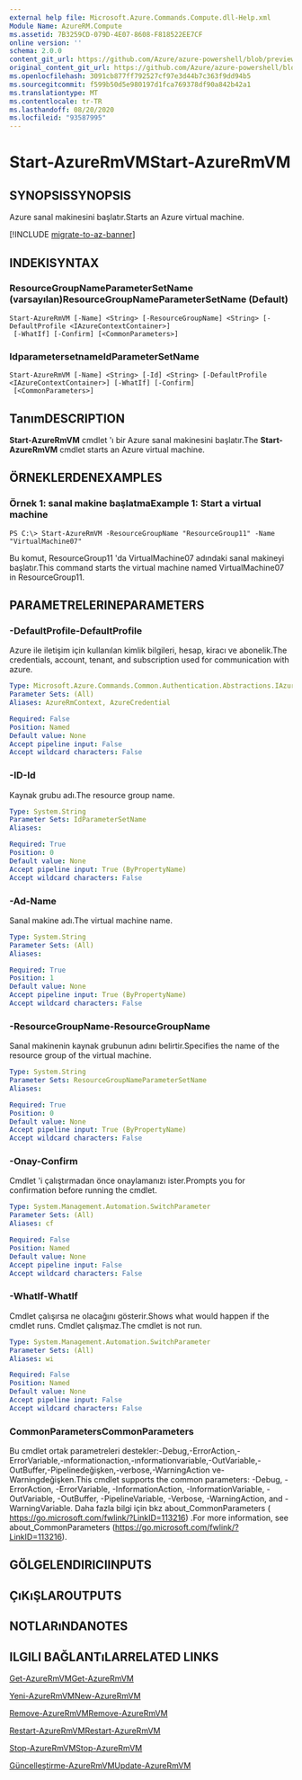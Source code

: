 ```yaml
---
external help file: Microsoft.Azure.Commands.Compute.dll-Help.xml
Module Name: AzureRM.Compute
ms.assetid: 7B3259CD-079D-4E07-8608-F818522EE7CF
online version: ''
schema: 2.0.0
content_git_url: https://github.com/Azure/azure-powershell/blob/preview/src/ResourceManager/Compute/Stack/Commands.Compute/help/Start-AzureRmVM.md
original_content_git_url: https://github.com/Azure/azure-powershell/blob/preview/src/ResourceManager/Compute/Stack/Commands.Compute/help/Start-AzureRmVM.md
ms.openlocfilehash: 3091cb877ff792527cf97e3d44b7c363f9dd94b5
ms.sourcegitcommit: f599b50d5e980197d1fca769378df90a842b42a1
ms.translationtype: MT
ms.contentlocale: tr-TR
ms.lasthandoff: 08/20/2020
ms.locfileid: "93587995"
---
```

# <span data-ttu-id="1da4a-101">Start-AzureRmVM</span><span class="sxs-lookup"><span data-stu-id="1da4a-101">Start-AzureRmVM</span></span>

## <span data-ttu-id="1da4a-102">SYNOPSIS</span><span class="sxs-lookup"><span data-stu-id="1da4a-102">SYNOPSIS</span></span>
<span data-ttu-id="1da4a-103">Azure sanal makinesini başlatır.</span><span class="sxs-lookup"><span data-stu-id="1da4a-103">Starts an Azure virtual machine.</span></span>

[!INCLUDE [migrate-to-az-banner](../../includes/migrate-to-az-banner.md)]

## <span data-ttu-id="1da4a-104">INDEKI</span><span class="sxs-lookup"><span data-stu-id="1da4a-104">SYNTAX</span></span>

### <span data-ttu-id="1da4a-105">ResourceGroupNameParameterSetName (varsayılan)</span><span class="sxs-lookup"><span data-stu-id="1da4a-105">ResourceGroupNameParameterSetName (Default)</span></span>
```
Start-AzureRmVM [-Name] <String> [-ResourceGroupName] <String> [-DefaultProfile <IAzureContextContainer>]
 [-WhatIf] [-Confirm] [<CommonParameters>]
```

### <span data-ttu-id="1da4a-106">Idparametersetname</span><span class="sxs-lookup"><span data-stu-id="1da4a-106">IdParameterSetName</span></span>
```
Start-AzureRmVM [-Name] <String> [-Id] <String> [-DefaultProfile <IAzureContextContainer>] [-WhatIf] [-Confirm]
 [<CommonParameters>]
```

## <span data-ttu-id="1da4a-107">Tanım</span><span class="sxs-lookup"><span data-stu-id="1da4a-107">DESCRIPTION</span></span>
<span data-ttu-id="1da4a-108">**Start-AzureRmVM** cmdlet 'ı bir Azure sanal makinesini başlatır.</span><span class="sxs-lookup"><span data-stu-id="1da4a-108">The **Start-AzureRmVM** cmdlet starts an Azure virtual machine.</span></span>

## <span data-ttu-id="1da4a-109">ÖRNEKLERDEN</span><span class="sxs-lookup"><span data-stu-id="1da4a-109">EXAMPLES</span></span>

### <span data-ttu-id="1da4a-110">Örnek 1: sanal makine başlatma</span><span class="sxs-lookup"><span data-stu-id="1da4a-110">Example 1: Start a virtual machine</span></span>
```
PS C:\> Start-AzureRmVM -ResourceGroupName "ResourceGroup11" -Name "VirtualMachine07"
```

<span data-ttu-id="1da4a-111">Bu komut, ResourceGroup11 'da VirtualMachine07 adındaki sanal makineyi başlatır.</span><span class="sxs-lookup"><span data-stu-id="1da4a-111">This command starts the virtual machine named VirtualMachine07 in ResourceGroup11.</span></span>

## <span data-ttu-id="1da4a-112">PARAMETRELERINE</span><span class="sxs-lookup"><span data-stu-id="1da4a-112">PARAMETERS</span></span>

### <span data-ttu-id="1da4a-113">-DefaultProfile</span><span class="sxs-lookup"><span data-stu-id="1da4a-113">-DefaultProfile</span></span>
<span data-ttu-id="1da4a-114">Azure ile iletişim için kullanılan kimlik bilgileri, hesap, kiracı ve abonelik.</span><span class="sxs-lookup"><span data-stu-id="1da4a-114">The credentials, account, tenant, and subscription used for communication with azure.</span></span>

```yaml
Type: Microsoft.Azure.Commands.Common.Authentication.Abstractions.IAzureContextContainer
Parameter Sets: (All)
Aliases: AzureRmContext, AzureCredential

Required: False
Position: Named
Default value: None
Accept pipeline input: False
Accept wildcard characters: False
```

### <span data-ttu-id="1da4a-115">-ID</span><span class="sxs-lookup"><span data-stu-id="1da4a-115">-Id</span></span>
<span data-ttu-id="1da4a-116">Kaynak grubu adı.</span><span class="sxs-lookup"><span data-stu-id="1da4a-116">The resource group name.</span></span>

```yaml
Type: System.String
Parameter Sets: IdParameterSetName
Aliases: 

Required: True
Position: 0
Default value: None
Accept pipeline input: True (ByPropertyName)
Accept wildcard characters: False
```

### <span data-ttu-id="1da4a-117">-Ad</span><span class="sxs-lookup"><span data-stu-id="1da4a-117">-Name</span></span>
<span data-ttu-id="1da4a-118">Sanal makine adı.</span><span class="sxs-lookup"><span data-stu-id="1da4a-118">The virtual machine name.</span></span>

```yaml
Type: System.String
Parameter Sets: (All)
Aliases: 

Required: True
Position: 1
Default value: None
Accept pipeline input: True (ByPropertyName)
Accept wildcard characters: False
```

### <span data-ttu-id="1da4a-119">-ResourceGroupName</span><span class="sxs-lookup"><span data-stu-id="1da4a-119">-ResourceGroupName</span></span>
<span data-ttu-id="1da4a-120">Sanal makinenin kaynak grubunun adını belirtir.</span><span class="sxs-lookup"><span data-stu-id="1da4a-120">Specifies the name of the resource group of the virtual machine.</span></span>

```yaml
Type: System.String
Parameter Sets: ResourceGroupNameParameterSetName
Aliases: 

Required: True
Position: 0
Default value: None
Accept pipeline input: True (ByPropertyName)
Accept wildcard characters: False
```

### <span data-ttu-id="1da4a-121">-Onay</span><span class="sxs-lookup"><span data-stu-id="1da4a-121">-Confirm</span></span>
<span data-ttu-id="1da4a-122">Cmdlet 'i çalıştırmadan önce onaylamanızı ister.</span><span class="sxs-lookup"><span data-stu-id="1da4a-122">Prompts you for confirmation before running the cmdlet.</span></span>

```yaml
Type: System.Management.Automation.SwitchParameter
Parameter Sets: (All)
Aliases: cf

Required: False
Position: Named
Default value: None
Accept pipeline input: False
Accept wildcard characters: False
```

### <span data-ttu-id="1da4a-123">-WhatIf</span><span class="sxs-lookup"><span data-stu-id="1da4a-123">-WhatIf</span></span>
<span data-ttu-id="1da4a-124">Cmdlet çalışırsa ne olacağını gösterir.</span><span class="sxs-lookup"><span data-stu-id="1da4a-124">Shows what would happen if the cmdlet runs.</span></span> <span data-ttu-id="1da4a-125">Cmdlet çalışmaz.</span><span class="sxs-lookup"><span data-stu-id="1da4a-125">The cmdlet is not run.</span></span>

```yaml
Type: System.Management.Automation.SwitchParameter
Parameter Sets: (All)
Aliases: wi

Required: False
Position: Named
Default value: None
Accept pipeline input: False
Accept wildcard characters: False
```

### <span data-ttu-id="1da4a-126">CommonParameters</span><span class="sxs-lookup"><span data-stu-id="1da4a-126">CommonParameters</span></span>
<span data-ttu-id="1da4a-127">Bu cmdlet ortak parametreleri destekler:-Debug,-ErrorAction,-ErrorVariable,-ınformationaction,-ınformationvariable,-OutVariable,-OutBuffer,-Pipelinedeğişken,-verbose,-WarningAction ve-Warningdeğişken.</span><span class="sxs-lookup"><span data-stu-id="1da4a-127">This cmdlet supports the common parameters: -Debug, -ErrorAction, -ErrorVariable, -InformationAction, -InformationVariable, -OutVariable, -OutBuffer, -PipelineVariable, -Verbose, -WarningAction, and -WarningVariable.</span></span> <span data-ttu-id="1da4a-128">Daha fazla bilgi için bkz about_CommonParameters ( https://go.microsoft.com/fwlink/?LinkID=113216) .</span><span class="sxs-lookup"><span data-stu-id="1da4a-128">For more information, see about_CommonParameters (https://go.microsoft.com/fwlink/?LinkID=113216).</span></span>

## <span data-ttu-id="1da4a-129">GÖLGELENDIRICI</span><span class="sxs-lookup"><span data-stu-id="1da4a-129">INPUTS</span></span>

## <span data-ttu-id="1da4a-130">ÇıKıŞLAR</span><span class="sxs-lookup"><span data-stu-id="1da4a-130">OUTPUTS</span></span>

## <span data-ttu-id="1da4a-131">NOTLARıNDA</span><span class="sxs-lookup"><span data-stu-id="1da4a-131">NOTES</span></span>

## <span data-ttu-id="1da4a-132">ILGILI BAĞLANTıLAR</span><span class="sxs-lookup"><span data-stu-id="1da4a-132">RELATED LINKS</span></span>

[<span data-ttu-id="1da4a-133">Get-AzureRmVM</span><span class="sxs-lookup"><span data-stu-id="1da4a-133">Get-AzureRmVM</span></span>](./Get-AzureRmVM.md)

[<span data-ttu-id="1da4a-134">Yeni-AzureRmVM</span><span class="sxs-lookup"><span data-stu-id="1da4a-134">New-AzureRmVM</span></span>](./New-AzureRmVM.md)

[<span data-ttu-id="1da4a-135">Remove-AzureRmVM</span><span class="sxs-lookup"><span data-stu-id="1da4a-135">Remove-AzureRmVM</span></span>](./Remove-AzureRmVM.md)

[<span data-ttu-id="1da4a-136">Restart-AzureRmVM</span><span class="sxs-lookup"><span data-stu-id="1da4a-136">Restart-AzureRmVM</span></span>](./Restart-AzureRmVM.md)

[<span data-ttu-id="1da4a-137">Stop-AzureRmVM</span><span class="sxs-lookup"><span data-stu-id="1da4a-137">Stop-AzureRmVM</span></span>](./Stop-AzureRmVM.md)

[<span data-ttu-id="1da4a-138">Güncelleştirme-AzureRmVM</span><span class="sxs-lookup"><span data-stu-id="1da4a-138">Update-AzureRmVM</span></span>](./Update-AzureRmVM.md)


